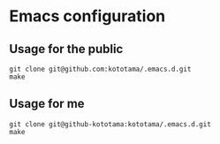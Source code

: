 # Emacs configuration

## Usage for the public

    git clone git@github.com:kototama/.emacs.d.git
    make

## Usage for me

    git clone git@github-kototama:kototama/.emacs.d.git
    make
